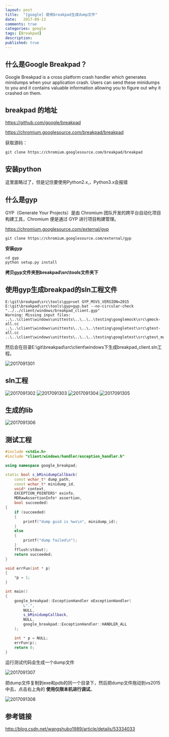 ```yaml
---
layout: post
title:  "[google] 使用breakpad生成dump文件"
date:   2017-09-13
comments: true
categories: google
tags: [Breakpad]
description:
published: true
---
```


## 什么是Google Breakpad？

Google Breakpad is a cross platform crash handler which generates minidumps when your application crash. Users can send these minidumps to you and it contains valuable information allowing you to figure out why it crashed on them.

## breakpad 的地址

<a href="https://github.com/google/breakpad" target="_blank">https://github.com/google/breakpad</a>

<a href="https://chromium.googlesource.com/breakpad/breakpad" target="_blank">https://chromium.googlesource.com/breakpad/breakpad</a>

获取源码：

```
git clone https://chromium.googlesource.com/breakpad/breakpad
```

## 安装python

这里面略过了，但是记住要使用Python2.x,，Python3.x会报错

## 什么是gyp

GYP（Generate Your Projects）是由 Chromium 团队开发的跨平台自动化项目构建工具，Chromium 便是通过 GYP 进行项目构建管理。

<a href="https://chromium.googlesource.com/external/gyp" target="_blank">https://chromium.googlesource.com/external/gyp</a>

```
git clone https://chromium.googlesource.com/external/gyp
```

**安装gyp**

```
cd gyp
python setup.py install
```

**拷贝gyp文件夹到breakpad\src\tools文件夹下**

## 使用gyp生成breakpad的sln工程文件

```
E:\git\breakpad\src\tools\gyp>set GYP_MSVS_VERSION=2015
E:\git\breakpad\src\tools\gyp>gyp.bat --no-circular-check "../../client/windows/breakpad_client.gyp"
Warning: Missing input files:
..\..\client\windows\unittests\..\..\..\testing\googlemock\src\gmock-all.cc
..\..\client\windows\unittests\..\..\..\testing\googletest\src\gtest-all.cc
..\..\client\windows\unittests\..\..\..\testing\googletest\src\gtest_main.cc
```

然后会在目录E:\git\breakpad\src\client\windows下生成breakpad_client.sln工程。

<img src="{{ site.url }}/images/2017/09/1301.png" alt="2017091301" />

## sln工程

<img src="{{ site.url }}/images/2017/09/1302.png" alt="2017091302" />

<img src="{{ site.url }}/images/2017/09/1303.png" alt="2017091303" />

<img src="{{ site.url }}/images/2017/09/1304.png" alt="2017091304" />

<img src="{{ site.url }}/images/2017/09/1305.png" alt="2017091305" />

## 生成的lib

<img src="{{ site.url }}/images/2017/09/1306.png" alt="2017091306" />

## 测试工程

```c++
#include <stdio.h>
#include "client/windows/handler/exception_handler.h"

using namespace google_breakpad;

static bool s_bMinidumpCallback(
    const wchar_t* dump_path,
    const wchar_t* minidump_id,
    void* context,
    EXCEPTION_POINTERS* exinfo,
    MDRawAssertionInfo* assertion,
    bool succeeded)
{
    if (succeeded)
    {
        printf("dump guid is %ws\n", minidump_id);
    }
    else
    {
        printf("dump failed\n");
    }
    fflush(stdout);
    return succeeded;
}

void errFun(int * p)
{
    *p = 1;
}

int main()
{
    google_breakpad::ExceptionHandler oExceptionHandler(
        L".",
        NULL,
        s_bMinidumpCallback,
        NULL,
        google_breakpad::ExceptionHandler::HANDLER_ALL
    );

    int * p = NULL;
    errFun(p);
    return 0;
}
```

运行测试代码会生成一个dump文件

<img src="{{ site.url }}/images/2017/09/1307.png" alt="2017091307" />

把dump文件复制到exe和pdb的同一个目录下，然后把dump文件拖动到vs2015中去，点击右上角的 **使用仅限本机进行调试**。

<img src="{{ site.url }}/images/2017/09/1308.png" alt="2017091308" />

## 参考链接

<a href="http://blog.csdn.net/wangshubo1989/article/details/53334033" target="_blank">http://blog.csdn.net/wangshubo1989/article/details/53334033</a>
